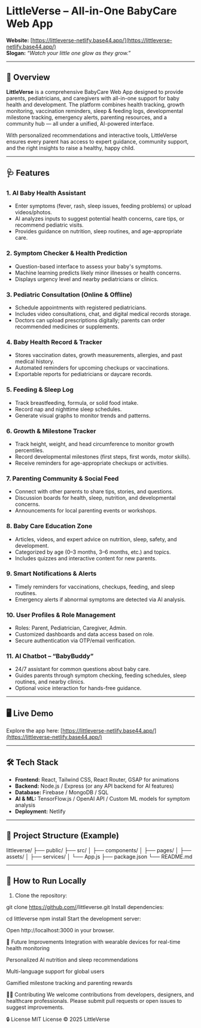 # LittleVerse – All-in-One BabyCare Web App

**Website:** [https://littleverse-netlify.base44.app/](https://littleverse-netlify.base44.app/)  
**Slogan:** *“Watch your little one glow as they grow.”*

---

## 🌟 Overview

**LittleVerse** is a comprehensive BabyCare Web App designed to provide parents, pediatricians, and caregivers with all-in-one support for baby health and development. The platform combines health tracking, growth monitoring, vaccination reminders, sleep & feeding logs, developmental milestone tracking, emergency alerts, parenting resources, and a community hub — all under a unified, AI-powered interface.  

With personalized recommendations and interactive tools, LittleVerse ensures every parent has access to expert guidance, community support, and the right insights to raise a healthy, happy child.

---

## 🩺 Features

### 1. AI Baby Health Assistant
- Enter symptoms (fever, rash, sleep issues, feeding problems) or upload videos/photos.
- AI analyzes inputs to suggest potential health concerns, care tips, or recommend pediatric visits.
- Provides guidance on nutrition, sleep routines, and age-appropriate care.

### 2. Symptom Checker & Health Prediction
- Question-based interface to assess your baby's symptoms.
- Machine learning predicts likely minor illnesses or health concerns.
- Displays urgency level and nearby pediatricians or clinics.

### 3. Pediatric Consultation (Online & Offline)
- Schedule appointments with registered pediatricians.
- Includes video consultations, chat, and digital medical records storage.
- Doctors can upload prescriptions digitally; parents can order recommended medicines or supplements.

### 4. Baby Health Record & Tracker
- Stores vaccination dates, growth measurements, allergies, and past medical history.
- Automated reminders for upcoming checkups or vaccinations.
- Exportable reports for pediatricians or daycare records.

### 5. Feeding & Sleep Log
- Track breastfeeding, formula, or solid food intake.
- Record nap and nighttime sleep schedules.
- Generate visual graphs to monitor trends and patterns.

### 6. Growth & Milestone Tracker
- Track height, weight, and head circumference to monitor growth percentiles.
- Record developmental milestones (first steps, first words, motor skills).
- Receive reminders for age-appropriate checkups or activities.

### 7. Parenting Community & Social Feed
- Connect with other parents to share tips, stories, and questions.
- Discussion boards for health, sleep, nutrition, and developmental concerns.
- Announcements for local parenting events or workshops.

### 8. Baby Care Education Zone
- Articles, videos, and expert advice on nutrition, sleep, safety, and development.
- Categorized by age (0–3 months, 3–6 months, etc.) and topics.
- Includes quizzes and interactive content for new parents.

### 9. Smart Notifications & Alerts
- Timely reminders for vaccinations, checkups, feeding, and sleep routines.
- Emergency alerts if abnormal symptoms are detected via AI analysis.

### 10. User Profiles & Role Management
- Roles: Parent, Pediatrician, Caregiver, Admin.
- Customized dashboards and data access based on role.
- Secure authentication via OTP/email verification.

### 11. AI Chatbot – “BabyBuddy”
- 24/7 assistant for common questions about baby care.
- Guides parents through symptom checking, feeding schedules, sleep routines, and nearby clinics.
- Optional voice interaction for hands-free guidance.

---

## 🖥️ Live Demo
Explore the app here: [https://littleverse-netlify.base44.app/](https://littleverse-netlify.base44.app/)

---

## 🛠️ Tech Stack
- **Frontend:** React, Tailwind CSS, React Router, GSAP for animations  
- **Backend:** Node.js / Express (or any API backend for AI features)  
- **Database:** Firebase / MongoDB / SQL  
- **AI & ML:** TensorFlow.js / OpenAI API / Custom ML models for symptom analysis  
- **Deployment:** Netlify  

---

## 📁 Project Structure (Example)
littleverse/
├── public/
├── src/
│ ├── components/
│ ├── pages/
│ ├── assets/
│ ├── services/
│ └── App.js
├── package.json
└── README.md



---

## 🚀 How to Run Locally
1. Clone the repository:

git clone https://github.com/<username>/littleverse.git
Install dependencies:


cd littleverse
npm install
Start the development server:



Open http://localhost:3000 in your browser.

📌 Future Improvements
Integration with wearable devices for real-time health monitoring

Personalized AI nutrition and sleep recommendations

Multi-language support for global users

Gamified milestone tracking and parenting rewards

👩‍💻 Contributing
We welcome contributions from developers, designers, and healthcare professionals.
Please submit pull requests or open issues to suggest improvements.

🔒 License
MIT License © 2025 LittleVerse
